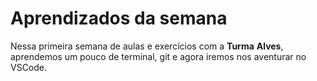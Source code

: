 # Aprendizados da semana

Nessa primeira semana de aulas e exercícios com a **Turma** **Alves**, aprendemos um pouco de terminal, git e agora iremos nos aventurar no VSCode.